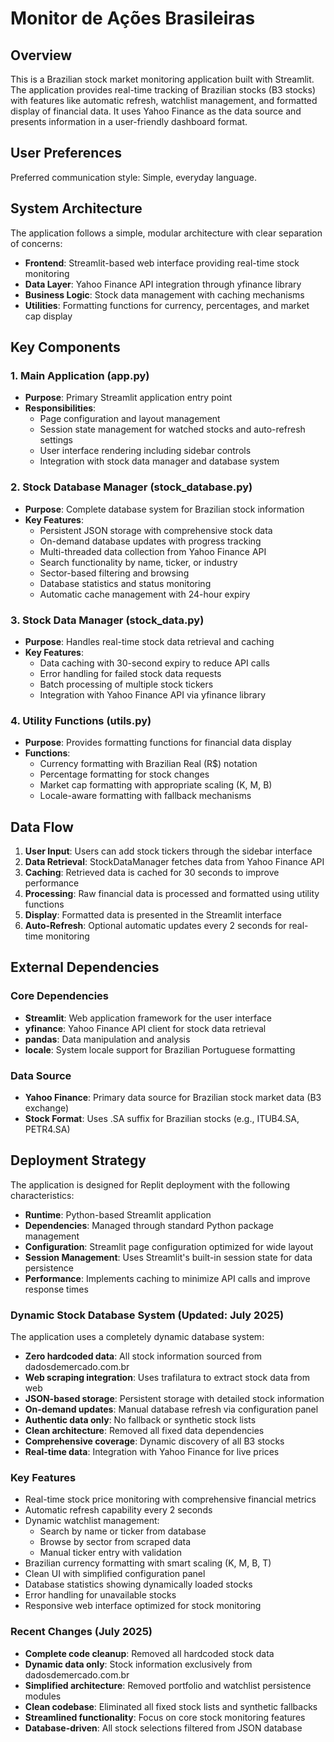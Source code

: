 # Monitor de Ações Brasileiras

## Overview

This is a Brazilian stock market monitoring application built with Streamlit. The application provides real-time tracking of Brazilian stocks (B3 stocks) with features like automatic refresh, watchlist management, and formatted display of financial data. It uses Yahoo Finance as the data source and presents information in a user-friendly dashboard format.

## User Preferences

Preferred communication style: Simple, everyday language.

## System Architecture

The application follows a simple, modular architecture with clear separation of concerns:

- **Frontend**: Streamlit-based web interface providing real-time stock monitoring
- **Data Layer**: Yahoo Finance API integration through yfinance library
- **Business Logic**: Stock data management with caching mechanisms
- **Utilities**: Formatting functions for currency, percentages, and market cap display

## Key Components

### 1. Main Application (app.py)
- **Purpose**: Primary Streamlit application entry point
- **Responsibilities**: 
  - Page configuration and layout management
  - Session state management for watched stocks and auto-refresh settings
  - User interface rendering including sidebar controls
  - Integration with stock data manager and database system

### 2. Stock Database Manager (stock_database.py)
- **Purpose**: Complete database system for Brazilian stock information
- **Key Features**:
  - Persistent JSON storage with comprehensive stock data
  - On-demand database updates with progress tracking
  - Multi-threaded data collection from Yahoo Finance API
  - Search functionality by name, ticker, or industry
  - Sector-based filtering and browsing
  - Database statistics and status monitoring
  - Automatic cache management with 24-hour expiry

### 3. Stock Data Manager (stock_data.py)
- **Purpose**: Handles real-time stock data retrieval and caching
- **Key Features**:
  - Data caching with 30-second expiry to reduce API calls
  - Error handling for failed stock data requests
  - Batch processing of multiple stock tickers
  - Integration with Yahoo Finance API via yfinance library

### 4. Utility Functions (utils.py)
- **Purpose**: Provides formatting functions for financial data display
- **Functions**:
  - Currency formatting with Brazilian Real (R$) notation
  - Percentage formatting for stock changes
  - Market cap formatting with appropriate scaling (K, M, B)
  - Locale-aware formatting with fallback mechanisms

## Data Flow

1. **User Input**: Users can add stock tickers through the sidebar interface
2. **Data Retrieval**: StockDataManager fetches data from Yahoo Finance API
3. **Caching**: Retrieved data is cached for 30 seconds to improve performance
4. **Processing**: Raw financial data is processed and formatted using utility functions
5. **Display**: Formatted data is presented in the Streamlit interface
6. **Auto-Refresh**: Optional automatic updates every 2 seconds for real-time monitoring

## External Dependencies

### Core Dependencies
- **Streamlit**: Web application framework for the user interface
- **yfinance**: Yahoo Finance API client for stock data retrieval
- **pandas**: Data manipulation and analysis
- **locale**: System locale support for Brazilian Portuguese formatting

### Data Source
- **Yahoo Finance**: Primary data source for Brazilian stock market data (B3 exchange)
- **Stock Format**: Uses .SA suffix for Brazilian stocks (e.g., ITUB4.SA, PETR4.SA)

## Deployment Strategy

The application is designed for Replit deployment with the following characteristics:

- **Runtime**: Python-based Streamlit application
- **Dependencies**: Managed through standard Python package management
- **Configuration**: Streamlit page configuration optimized for wide layout
- **Session Management**: Uses Streamlit's built-in session state for data persistence
- **Performance**: Implements caching to minimize API calls and improve response times

### Dynamic Stock Database System (Updated: July 2025)
The application uses a completely dynamic database system:
- **Zero hardcoded data**: All stock information sourced from dadosdemercado.com.br
- **Web scraping integration**: Uses trafilatura to extract stock data from web
- **JSON-based storage**: Persistent storage with detailed stock information
- **On-demand updates**: Manual database refresh via configuration panel
- **Authentic data only**: No fallback or synthetic stock lists
- **Clean architecture**: Removed all fixed data dependencies
- **Comprehensive coverage**: Dynamic discovery of all B3 stocks
- **Real-time data**: Integration with Yahoo Finance for live prices

### Key Features
- Real-time stock price monitoring with comprehensive financial metrics
- Automatic refresh capability every 2 seconds
- Dynamic watchlist management:
  - Search by name or ticker from database
  - Browse by sector from scraped data
  - Manual ticker entry with validation
- Brazilian currency formatting with smart scaling (K, M, B, T)
- Clean UI with simplified configuration panel
- Database statistics showing dynamically loaded stocks
- Error handling for unavailable stocks
- Responsive web interface optimized for stock monitoring

### Recent Changes (July 2025)
- **Complete code cleanup**: Removed all hardcoded stock data
- **Dynamic data only**: Stock information exclusively from dadosdemercado.com.br
- **Simplified architecture**: Removed portfolio and watchlist persistence modules
- **Clean codebase**: Eliminated all fixed stock lists and synthetic fallbacks
- **Streamlined functionality**: Focus on core stock monitoring features
- **Database-driven**: All stock selections filtered from JSON database